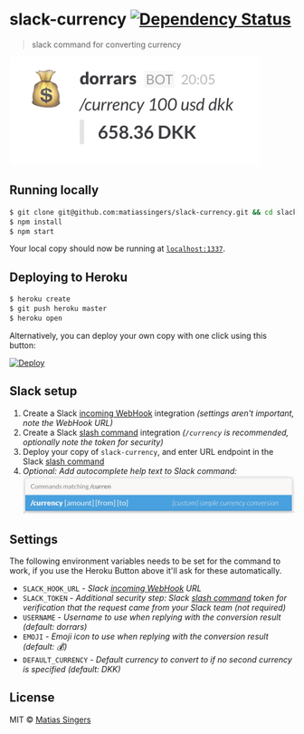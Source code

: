 # slack-currency [![Dependency Status](http://img.shields.io/gemnasium/matiassingers/slack-currency.svg?style=flat-square)](https://gemnasium.com/matiassingers/slack-currency)
> slack command for converting currency

![slack-currency screenshot example](screenshot.png)


## Running locally
```sh
$ git clone git@github.com:matiassingers/slack-currency.git && cd slack-currency
$ npm install
$ npm start
```

Your local copy should now be running at [`localhost:1337`](http://localhost:1337).

## Deploying to Heroku
```sh
$ heroku create
$ git push heroku master
$ heroku open
```

Alternatively, you can deploy your own copy with one click using this button:

[![Deploy](https://www.herokucdn.com/deploy/button.svg)](https://heroku.com/deploy?template=https://github.com/matiassingers/slack-currency)


## Slack setup
1. Create a Slack [incoming WebHook][slack-webhook] integration *(settings aren't important, note the WebHook URL)*
2. Create a Slack [slash command][slack-command] integration *(`/currency` is recommended, optionally note the token for security)*
3. Deploy your copy of `slack-currency`, and enter URL endpoint in the Slack [slash command][slack-command]
4. *Optional: Add autocomplete help text to Slack command:*
  ![slack command autocomplete help](slack-autocomplete.png)


## Settings
The following environment variables needs to be set for the command to work, if you use the Heroku Button above it'll ask for these automatically.

- `SLACK_HOOK_URL` - *Slack [incoming WebHook][slack-webhook] URL*
- `SLACK_TOKEN` - *Additional security step: Slack [slash command][slack-command] token for verification that the request came from your Slack team (not required)*
- `USERNAME` - *Username to use when replying with the conversion result (default: dorrars)*
- `EMOJI` - *Emoji icon to use when replying with the conversion result (default: :moneybag:)*
- `DEFAULT_CURRENCY` - *Default currency to convert to if no second currency is specified (default: DKK)*


## License

MIT © [Matias Singers](http://mts.io)

[slack-webhook]: https://my.slack.com/services/new/incoming-webhook/
[slack-command]: https://my.slack.com/services/new/slash-commands
